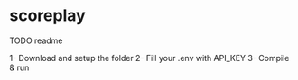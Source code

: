 # scoreplay

TODO readme

1- Download and setup the folder
2- Fill your .env with API_KEY
3- Compile & run